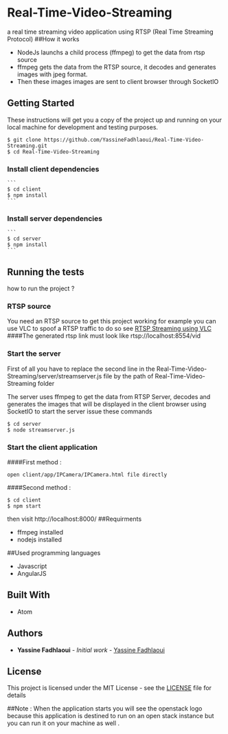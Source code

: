 # Real-Time-Video-Streaming
a real time streaming video application using RTSP (Real Time Streaming Protocol)
##How it works
* NodeJs launchs a child process (ffmpeg) to get the data from rtsp source
* ffmpeg gets the data from the RTSP source, it decodes and generates images with jpeg format.
* Then these images images are sent to client browser through SocketIO

## Getting Started

These instructions will get you a copy of the project up and running on your local machine for development and testing purposes. 

```
$ git clone https://github.com/YassineFadhlaoui/Real-Time-Video-Streaming.git
$ cd Real-Time-Video-Streaming
```
### Install client dependencies 
    ```
    $ cd client
    $ npm install
    ```
### Install server dependencies
    ```
    $ cd server
    $ npm install
    ```
## Running the tests
how to run the project ?
### RTSP source
You need an RTSP source to get this project working for example you can use VLC to spoof a RTSP traffic to do so see [RTSP Streaming using VLC](https://youtu.be/VsahDWNByVQ) 
####The generated rtsp link must look like rtsp://localhost:8554/vid 
### Start the server
First of all you have to replace the second line in the  Real-Time-Video-Streaming/server/streamserver.js file
by the path of Real-Time-Video-Streaming folder

The server uses ffmpeg to get the data from RTSP Server,  decodes and generates the images that will be displayed in the client browser using SocketIO
to start the server issue these commands
```
$ cd server
$ node streamserver.js
```
### Start the client application
####First method :
  ```
  open client/app/IPCamera/IPCamera.html file directly 
  ```
####Second method :
  ```
  $ cd client
  $ npm start 
  ```
  then visit http://localhost:8000/
##Requirments
  * ffmpeg installed
  * nodejs installed
  
##Used programming languages
  
  * Javascript
  * AngularJS
  
## Built With

* Atom 

## Authors

* **Yassine Fadhlaoui** - *Initial work* - [Yassine Fadhlaoui](https://github.com/YassineFadhlaoui)

## License

This project is licensed under the MIT License - see the [LICENSE](https://github.com/YassineFadhlaoui/Real-Time-Video-Streaming/blob/master/LICENSE) file for details


##Note :
When the application starts you will see the openstack logo because this application is destined to run on an open stack instance 
but you can run it on your machine as well .


